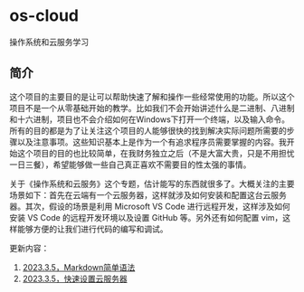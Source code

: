 # os-cloud
操作系统和云服务学习
## 简介
这个项目的主要目的是让可以帮助快速了解和操作一些经常使用的功能。所以这个项目不是一个从零基础开始的教学。比如我们不会开始讲述什么是二进制、八进制和十六进制，项目也不会介绍如何在Windows下打开一个终端，以及输入命令。所有的目的都是为了让关注这个项目的人能够很快的找到解决实际问题所需要的步骤以及注意事项。这些知识基本上是作为一个有追求程序员需要掌握的内容。我开始这个项目的目的也比较简单，在我财务独立之后（不是大富大贵，只是不用担忧一日三餐），希望能够做一些自己真正喜欢不需要目的性太强的事情。</br>

关于《操作系统和云服务》这个专题，估计能写的东西就很多了。大概关注的主要场景如下：首先在云端有一个云服务器，这样就涉及如何安装和配置这台云服务器。其次，假设的场景是利用 Microsoft VS Code 进行远程开发，这样涉及如何安装 VS Code 的远程开发环境以及设置 GitHub 等。另外还有如何配置 vim，这样能够方便的让我们进行代码的编写和调试。</br>

更新内容：
1. [2023.3.5，Markdown简单语法](markdown/01_markdown简单语法.md)
2. [2023.3.5，快速设置云服务器](Linux/01_快速设置服务器.md)